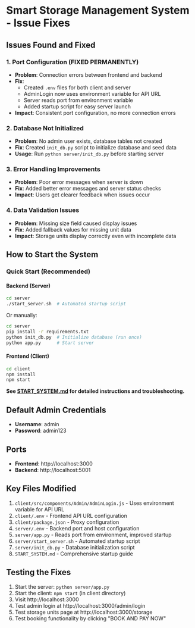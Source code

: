# Smart Storage Management System - Issue Fixes

## Issues Found and Fixed

### 1. **Port Configuration (FIXED PERMANENTLY)**
- **Problem**: Connection errors between frontend and backend
- **Fix**: 
  - Created `.env` files for both client and server
  - AdminLogin now uses environment variable for API URL
  - Server reads port from environment variable
  - Added startup script for easy server launch
- **Impact**: Consistent port configuration, no more connection errors

### 2. **Database Not Initialized**
- **Problem**: No admin user exists, database tables not created
- **Fix**: Created `init_db.py` script to initialize database and seed data
- **Usage**: Run `python server/init_db.py` before starting server

### 3. **Error Handling Improvements**
- **Problem**: Poor error messages when server is down
- **Fix**: Added better error messages and server status checks
- **Impact**: Users get clearer feedback when issues occur

### 4. **Data Validation Issues**
- **Problem**: Missing size field caused display issues
- **Fix**: Added fallback values for missing unit data
- **Impact**: Storage units display correctly even with incomplete data

## How to Start the System

### Quick Start (Recommended)

#### Backend (Server)
```bash
cd server
./start_server.sh  # Automated startup script
```

Or manually:
```bash
cd server
pip install -r requirements.txt
python init_db.py  # Initialize database (run once)
python app.py      # Start server
```

#### Frontend (Client)
```bash
cd client
npm install
npm start
```

**See [START_SYSTEM.md](START_SYSTEM.md) for detailed instructions and troubleshooting.**

## Default Admin Credentials
- **Username**: admin
- **Password**: admin123

## Ports
- **Frontend**: http://localhost:3000
- **Backend**: http://localhost:5001

## Key Files Modified
1. `client/src/components/Admin/AdminLogin.js` - Uses environment variable for API URL
2. `client/.env` - Frontend API URL configuration
3. `client/package.json` - Proxy configuration
4. `server/.env` - Backend port and host configuration
5. `server/app.py` - Reads port from environment, improved startup
6. `server/start_server.sh` - Automated startup script
7. `server/init_db.py` - Database initialization script
8. `START_SYSTEM.md` - Comprehensive startup guide

## Testing the Fixes
1. Start the server: `python server/app.py`
2. Start the client: `npm start` (in client directory)
3. Visit http://localhost:3000
4. Test admin login at http://localhost:3000/admin/login
5. Test storage units page at http://localhost:3000/storage
6. Test booking functionality by clicking "BOOK AND PAY NOW"

